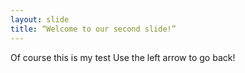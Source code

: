 ```yaml
---
layout: slide
title: “Welcome to our second slide!”
---
```

Of course this is my test
Use the left arrow to go back!
